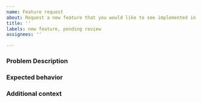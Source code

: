 ```yaml
---
name: Feature request
about: Request a new feature that you would like to see implemented in SDGym
title: ''
labels: new feature, pending review
assignees: ''

---
```


### Problem Description

<!--Replace this with a description of the problem that you think SDGym should be able
to solve and is not solving already-->

### Expected behavior

<!--Replace this a clear and concise description of what you would expect SDGym with regards
with the described problem. If possible, explain how you would like to interact with SDGym
and what the outcome of this interaction would be.-->

### Additional context

<!--Please provide any additional context that may be relevant to the issue here. If none,
please remove this section.-->
